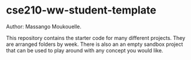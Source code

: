 # cse210-ww-student-template
Author: Massango Moukouelle.

This repository contains the starter code for many different projects. They are arranged folders by week. There is also an an empty sandbox project that can be used to play around with any concept you would like.
